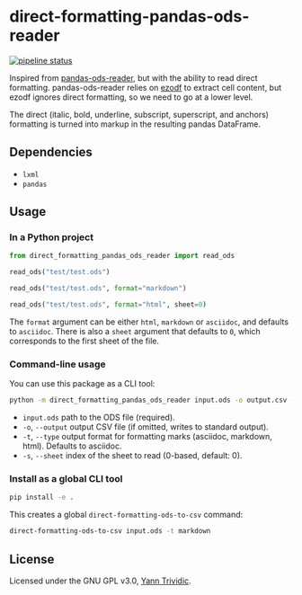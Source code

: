 # direct-formatting-pandas-ods-reader


[![pipeline status](https://gitlab.com/yanntrividic/direct-formatting-pandas-ods-reader/badges/main/pipeline.svg)](https://gitlab.com/yanntrividic/direct-formatting-pandas-ods-reader/-/commits/main) 


Inspired from [pandas-ods-reader](https://github.com/iuvbio/pandas_ods_reader), but with the ability to read direct formatting. pandas-ods-reader relies on [ezodf](https://pypi.org/project/ezodf/) to extract cell content, but ezodf ignores direct formatting, so we need to go at a lower level.

The direct (italic, bold, underline, subscript, superscript, and anchors) formatting is turned into markup in the resulting pandas DataFrame.

## Dependencies

* `lxml`
* `pandas`

## Usage


### In a Python project

```python
from direct_formatting_pandas_ods_reader import read_ods

read_ods("test/test.ods")

read_ods("test/test.ods", format="markdown")

read_ods("test/test.ods", format="html", sheet=0)

```

The `format` argument can be either `html`, `markdown` or `asciidoc`, and defaults to `asciidoc`. There is also a `sheet` argument that defaults to `0`, which corresponds to the first sheet of the file.

### Command-line usage

You can use this package as a CLI tool:

```bash
python -m direct_formatting_pandas_ods_reader input.ods -o output.csv -t html
```

* `input.ods` path to the ODS file (required).
* `-o`, `--output` output CSV file (if omitted, writes to standard output).
* `-t`, `--type` output format for formatting marks (asciidoc, markdown, html). Defaults to asciidoc.
* `-s`, `--sheet` index of the sheet to read (0-based, default: 0).

### Install as a global CLI tool

```bash
pip install -e .
```

This creates a global `direct-formatting-ods-to-csv` command:

```bash
direct-formatting-ods-to-csv input.ods -t markdown
```

## License

Licensed under the GNU GPL v3.0, [Yann Trividic](https://yanntrividic.fr).